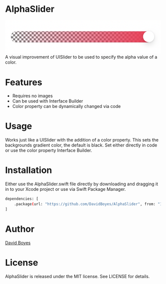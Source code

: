 # AlphaSlider
![](https://github.com/DavidBoyes/AlphaSlider/blob/master/Images/example.png?raw=true)
A visual improvement of UISlider to be used to specify the alpha value of a color.

# Features
* Requires no images
* Can be used with Interface Builder
* Color property can be dynamically changed via code

# Usage
Works just like a UISlider with the addition of a color property. This sets the backgrounds gradient color, the default is black. Set either directly in code or use the color property Interface Builder.

# Installation
Either use the AlphaSlider.swift file directly by downloading and dragging it in to your Xcode project or use via Swift Package Manager.
```sh
dependencies: [
    .package(url: "https://github.com/DavidBoyes/AlphaSlider", from: "1.0.0")
]
```

# Author
[David Boyes](https://twitter.com/davidboyes)

# License
 AlphaSlider is released under the MIT license. See LICENSE for details.
